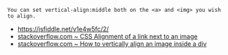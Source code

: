     You can set vertical-align:middle both on the <a> and <img> you wish to align.
    
- https://jsfiddle.net/v1e4w5fc/2/
- [stackoverflow.com ~ CSS Alignment of a link next to an image](https://stackoverflow.com/a/11935659)
- [stackoverflow.com ~ How to vertically align an image inside a div](https://stackoverflow.com/a/7310398)
